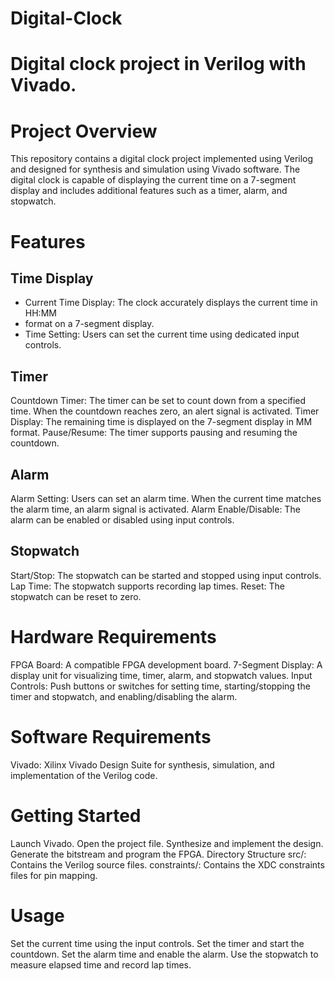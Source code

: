 # Digital-Clock
# Digital clock project in Verilog with Vivado.

# Project Overview
This repository contains a digital clock project implemented using Verilog and designed for synthesis and simulation using Vivado software. The digital clock is capable of displaying the current time on a 7-segment display and includes additional features such as a timer, alarm, and stopwatch.

# Features
## Time Display

- Current Time Display: The clock accurately displays the current time in HH:MM
- format on a 7-segment display.
- Time Setting: Users can set the current time using dedicated input controls.
## Timer
Countdown Timer: The timer can be set to count down from a specified time. When the countdown reaches zero, an alert signal is activated.
Timer Display: The remaining time is displayed on the 7-segment display in MM
format.
Pause/Resume: The timer supports pausing and resuming the countdown.
## Alarm
Alarm Setting: Users can set an alarm time. When the current time matches the alarm time, an alarm signal is activated.
Alarm Enable/Disable: The alarm can be enabled or disabled using input controls.
## Stopwatch
Start/Stop: The stopwatch can be started and stopped using input controls.
Lap Time: The stopwatch supports recording lap times.
Reset: The stopwatch can be reset to zero.
# Hardware Requirements
FPGA Board: A compatible FPGA development board.
7-Segment Display: A display unit for visualizing time, timer, alarm, and stopwatch values.
Input Controls: Push buttons or switches for setting time, starting/stopping the timer and stopwatch, and enabling/disabling the alarm.
# Software Requirements
Vivado: Xilinx Vivado Design Suite for synthesis, simulation, and implementation of the Verilog code.

# Getting Started
Launch Vivado.
Open the project file.
Synthesize and implement the design.
Generate the bitstream and program the FPGA.
Directory Structure
src/: Contains the Verilog source files.
constraints/: Contains the XDC constraints files for pin mapping.
# Usage
Set the current time using the input controls.
Set the timer and start the countdown.
Set the alarm time and enable the alarm.
Use the stopwatch to measure elapsed time and record lap times.
